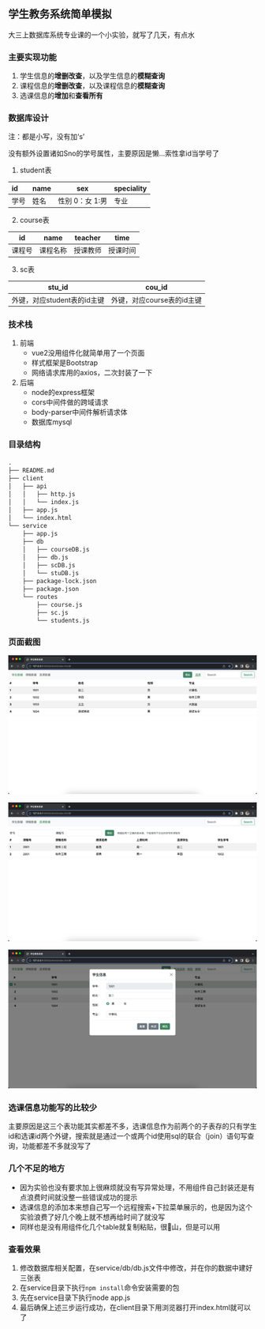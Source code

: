 ## 学生教务系统简单模拟

大三上数据库系统专业课的一个小实验，就写了几天，有点水

### 主要实现功能

1. 学生信息的**增删改查**，以及学生信息的**模糊查询**
2. 课程信息的**增删改查**，以及课程信息的**模糊查询**
3. 选课信息的**增加**和**查看所有**

### 数据库设计

注：都是小写，没有加‘s’

没有额外设置诸如Sno的学号属性，主要原因是懒...索性拿id当学号了

1. student表

| id   | name | sex             | speciality |
| :--- | ---- | --------------- | ---------- |
| 学号 | 姓名 | 性别 0：女 1:男 | 专业       |

2. course表

| id     | name     | teacher  | time     |
| ------ | -------- | -------- | -------- |
| 课程号 | 课程名称 | 授课教师 | 授课时间 |

3. sc表

| stu_id                      | cou_id                     |
| --------------------------- | -------------------------- |
| 外键，对应student表的id主键 | 外键，对应course表的id主键 |

### 技术栈

1. 前端
   - vue2没用组件化就简单用了一个页面
   - 样式框架是Bootstrap
   - 网络请求库用的axios，二次封装了一下
2. 后端
   - node的express框架
   - cors中间件做的跨域请求
   - body-parser中间件解析请求体
   - 数据库mysql

### 目录结构

```
.
├── README.md
├── client
│   ├── api
│   │   ├── http.js
│   │   └── index.js
│   ├── app.js
│   └── index.html
└── service
    ├── app.js
    ├── db
    │   ├── courseDB.js
    │   ├── db.js
    │   ├── scDB.js
    │   └── stuDB.js
    ├── package-lock.json
    ├── package.json
    └── routes
        ├── course.js
        ├── sc.js
        └── students.js
```

### 页面截图

![image-20231013213801919](README.assets/image-20231013213801919.png)

![image-20231013213855327](README.assets/image-20231013213855327.png)

![image-20231013213913956](README.assets/image-20231013213913956.png)

### 选课信息功能写的比较少

主要原因是这三个表功能其实都差不多，选课信息作为前两个的子表存的只有学生id和选课id两个外键，搜索就是通过一个或两个id使用sql的联合（join）语句写查询，功能都差不多就没写了

### 几个不足的地方

- 因为实验也没有要求加上很麻烦就没有写异常处理，不用组件自己封装还是有点浪费时间就没整一些错误成功的提示
- 选课信息的添加本来想自己写一个远程搜索+下拉菜单展示的，也是因为这个实验浪费了好几个晚上就不想再给时间了就没写
- 同样也是没有用组件化几个table就复制粘贴，很💩山，但是可以用

### 查看效果

1. 修改数据库相关配置，在service/db/db.js文件中修改，并在你的数据中建好三张表
2. 在service目录下执行`npm install`命令安装需要的包
3. 先在service目录下执行node app.js
4. 最后确保上述三步运行成功，在client目录下用浏览器打开index.html就可以了
